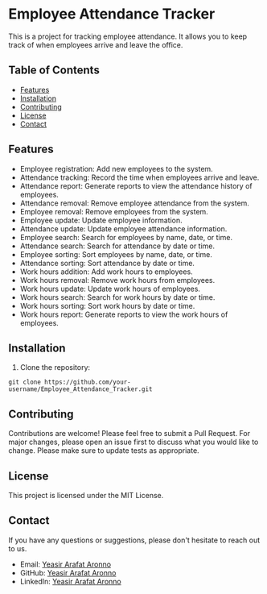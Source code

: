 # Employee Attendance Tracker

This is a project for tracking employee attendance. It allows you to keep track of when employees arrive and leave the
office.

## Table of Contents

- [Features](#features)
- [Installation](#installation)
- [Contributing](#contributing)
- [License](#license)
- [Contact](#contact)

## Features

- Employee registration: Add new employees to the system.
- Attendance tracking: Record the time when employees arrive and leave.
- Attendance report: Generate reports to view the attendance history of employees.
- Attendance removal: Remove employee attendance from the system.
- Employee removal: Remove employees from the system.
- Employee update: Update employee information.
- Attendance update: Update employee attendance information.
- Employee search: Search for employees by name, date, or time.
- Attendance search: Search for attendance by date or time.
- Employee sorting: Sort employees by name, date, or time.
- Attendance sorting: Sort attendance by date or time.
- Work hours addition: Add work hours to employees.
- Work hours removal: Remove work hours from employees.
- Work hours update: Update work hours of employees.
- Work hours search: Search for work hours by date or time.
- Work hours sorting: Sort work hours by date or time.
- Work hours report: Generate reports to view the work hours of employees.

## Installation

1. Clone the repository:

```shell
git clone https://github.com/your-username/Employee_Attendance_Tracker.git
```

## Contributing

Contributions are welcome! Please feel free to submit a Pull Request. For major changes, please open an issue first to
discuss what you would like to change. Please make sure to update tests as appropriate.

## License

This project is licensed under the MIT License.

## Contact

If you have any questions or suggestions, please don't hesitate to reach out to us.

- Email: [Yeasir Arafat Aronno](mailto:yeasir35-1501@diu.edu.bd)
- GitHub: [Yeasir Arafat Aronno](https://github.com/AronnoDIU)
- LinkedIn: [Yeasir Arafat Aronno](https://linkedin.com/in/yeasirarafataronno)

